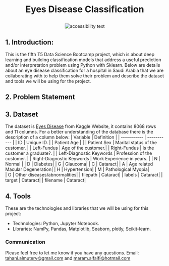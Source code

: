 
<h1> <p align="center"> Eyes Disease Classification</p></h1>

<p align="center">
<img src="https://cdn.majorel.com/wp-content/uploads/2018/05/01140255/Seeing-Eye-to-Eye-with-AI.jpg" class="center" alt="accessibility text">
  

## 1.	Introduction:
 This is the fifth T5 Data Science Bootcamp project, which is about deep learning and building classification models that address a useful prediction and/or interpretation problem using Python with Sklearn. Below are details about an eye disease classification for a hospital in Saudi Arabia that we are collaborating with to help them solve their problem and describe the dataset and tools we will be using for the project.
  
## 2.	Problem Statement


## 3.	Dataset
  The dataset is [Eyes Disease](https://www.kaggle.com/andrewmvd/ocular-disease-recognition-odir5k) from Kaggle Website, it contains 8068 rows and 11 columns. For a better understanding of the database there is the description of a column below:
| Variable	    | Definition |
| ----------- | ----------- |
| ID	   | Unique ID. |
| Patient Age	|  |
| Patient Sex	 | Marital status of the customer. |
| Left-Fundus	| Age of the customer.|
| Right-Fundus	| Is the customer a graduate?. |
| Left-Diagnostic Keywords	| Profession of the customer. |
| Right-Diagnostic Keywords |	Work Experience in years. |
| N	| Normal |
| D |	Diabetes|
| G	| Glaucoma| 
| C	| Cataract| 
| A	| Age related Macular Degeneration| 
| H	| Hypertension| 
| M	| Pathological Myopia|   
| O	| Other diseases/abnormalities| 
| filepath	| Cataract|
| labels	| Cataract|
| target	| Cataract| 
| filename	| Cataract| 
  
## 4.	Tools 
 These are the technologies and libraries that we will be using for this project:
* Technologies: Python, Jupyter Notebook. 
* Libraries: NumPy, Pandas, Matplotlib, Seaborn, plotly, Scikit-learn.
  
### Communication
Please feel free to let me know if you have any questions.
Email:  tahani.almutery@gmail.com and maram.alfaifi@hotmail.com


